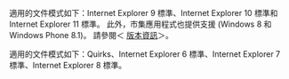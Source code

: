 適用的文件模式如下：Internet Explorer 9 標準、Internet Explorer 10 標準和 Internet Explorer 11 標準。 此外，市集應用程式也提供支援 (Windows 8 和 Windows Phone 8.1)。 請參閱＜ [版本資訊](../../javascript/reference/javascript-version-information.md)＞。  
  
 適用的文件模式如下：Quirks、Internet Explorer 6 標準、Internet Explorer 7 標準、Internet Explorer 8 標準。